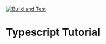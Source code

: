 [![Build and Test](https://github.com/cs401-fall2022/lesson14-samfarmer1/actions/workflows/test.yml/badge.svg?branch=master)](https://github.com/cs401-fall2022/lesson14-samfarmer1/actions/workflows/test.yml)
# Typescript Tutorial
